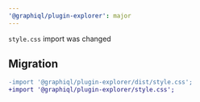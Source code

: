 ```yaml
---
'@graphiql/plugin-explorer': major
---
```


`style.css` import was changed

## Migration

```diff
-import '@graphiql/plugin-explorer/dist/style.css';
+import '@graphiql/plugin-explorer/style.css';
```

